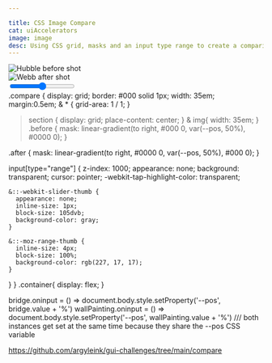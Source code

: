 ```yaml
---

title: CSS Image Compare 
cat: uiAccelerators
image: image
desc: Using CSS grid, masks and an input type range to create a comparison component. 
---
```



<html-code>
<section class="container">
     <div class="compare">
        <section class="before">
            <img src="/sampleImages/southern-ring-nebula-before.jpg" alt="Hubble before shot">
        </section>
        <section class="after">
            <img src="/sampleImages/southern-ring-nebula-after.jpg" alt="Webb after shot">
        </section>
        <input type="range" id="bridge" step="0.1">
    </div>
</section>
</html-code>

<css-code>
.compare {
  display: grid;
  border: #000 solid 1px;
  width: 35em;
  margin:0.5em;
  & * {
    grid-area: 1 / 1;
  }
  
  > section {
    display: grid;
    place-content: center;
  }
  & img{
    width: 35em;
  }
  .before {
    mask: linear-gradient(to right, #000 0, var(--pos, 50%), #0000 0);
  }

  .after {
    mask: linear-gradient(to right, #0000 0, var(--pos, 50%), #000 0);
  }

  input[type="range"] {
    z-index: 1000;
    appearance: none;
    background: transparent;
    cursor: pointer;
    -webkit-tap-highlight-color: transparent;
    
    &::-webkit-slider-thumb {
      appearance: none;
      inline-size: 1px;
      block-size: 105dvb;
      background-color: gray;
    } 
    
    &::-moz-range-thumb {
      inline-size: 4px;
      block-size: 100%;
      background-color: rgb(227, 17, 17);
    }
  }
}
.container{
  display: flex;
}
</css-code>

<js-code>
bridge.oninput = () => document.body.style.setProperty('--pos', bridge.value + '%')
wallPainting.oninput = () => document.body.style.setProperty('--pos', wallPainting.value + '%')
/// both instances get set at the same time because they share the --pos CSS variable 
</js-code>

https://github.com/argyleink/gui-challenges/tree/main/compare